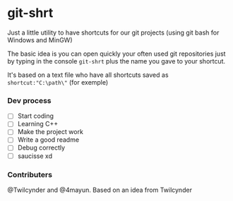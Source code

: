 # git-shrt

Just a little utility to have shortcuts for our git projects (using git bash for Windows and MinGW)

The basic idea is you can open quickly your often used git repositories just by typing in the console ``git-shrt`` plus the name you gave to your shortcut.

It's based on a text file who have all shortcuts saved as ``shortcut:"C:\path\"`` (for exemple)

### Dev process

 - [ ] Start coding
 - [ ] Learning C++
 - [ ] Make the project work
 - [ ] Write a good readme
 - [ ] Debug correctly
 - [ ] saucisse xd

### Contributers

@Twilcynder and @4mayun. Based on an idea from Twilcynder
